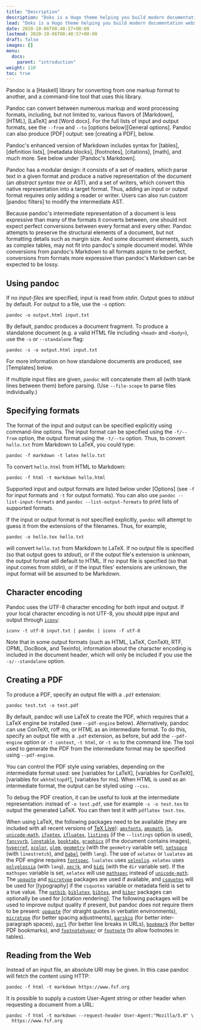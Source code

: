 ```yaml
---
title: "Description"
description: "Doks is a Hugo theme helping you build modern documentation websites that are secure, fast, and SEO-ready — by default."
lead: "Doks is a Hugo theme helping you build modern documentation websites that are secure, fast, and SEO-ready — by default."
date: 2020-10-06T08:48:57+00:00
lastmod: 2020-10-06T08:48:57+00:00
draft: false
images: []
menu:
  docs:
    parent: "introduction"
weight: 110
toc: true
---
```


Pandoc is a [Haskell] library for converting from one markup format to
another, and a command-line tool that uses this library.

Pandoc can convert between numerous markup and word processing formats,
including, but not limited to, various flavors of [Markdown], [HTML],
[LaTeX] and [Word docx]. For the full lists of input and output formats,
see the `--from` and `--to` [options below][General options].
Pandoc can also produce [PDF] output: see [creating a PDF], below.

Pandoc's enhanced version of Markdown includes syntax for [tables],
[definition lists], [metadata blocks], [footnotes], [citations], [math],
and much more.  See below under [Pandoc's Markdown].

Pandoc has a modular design: it consists of a set of readers, which parse
text in a given format and produce a native representation of the document
(an _abstract syntax tree_ or AST), and a set of writers, which convert
this native representation into a target format. Thus, adding an input
or output format requires only adding a reader or writer. Users can also
run custom [pandoc filters] to modify the intermediate AST.

Because pandoc's intermediate representation of a document is less
expressive than many of the formats it converts between, one should
not expect perfect conversions between every format and every other.
Pandoc attempts to preserve the structural elements of a document, but
not formatting details such as margin size.  And some document elements,
such as complex tables, may not fit into pandoc's simple document
model.  While conversions from pandoc's Markdown to all formats aspire
to be perfect, conversions from formats more expressive than pandoc's
Markdown can be expected to be lossy.

## Using pandoc

If no *input-files* are specified, input is read from *stdin*.
Output goes to *stdout* by default. For output to a file,
use the `-o` option:

    pandoc -o output.html input.txt

By default, pandoc produces a document fragment. To produce a standalone
document (e.g. a valid HTML file including `<head>` and `<body>`),
use the `-s` or `--standalone` flag:

    pandoc -s -o output.html input.txt

For more information on how standalone documents are produced, see
[Templates] below.

If multiple input files are given, `pandoc` will concatenate them all (with
blank lines between them) before parsing. (Use `--file-scope` to parse files
individually.)

## Specifying formats

The format of the input and output can be specified explicitly using
command-line options.  The input format can be specified using the
`-f/--from` option, the output format using the `-t/--to` option.
Thus, to convert `hello.txt` from Markdown to LaTeX, you could type:

    pandoc -f markdown -t latex hello.txt

To convert `hello.html` from HTML to Markdown:

    pandoc -f html -t markdown hello.html

Supported input and output formats are listed below under [Options]
(see `-f` for input formats and `-t` for output formats).  You
can also use `pandoc --list-input-formats` and
`pandoc --list-output-formats` to print lists of supported
formats.

If the input or output format is not specified explicitly, `pandoc`
will attempt to guess it from the extensions of the filenames.
Thus, for example,

    pandoc -o hello.tex hello.txt

will convert `hello.txt` from Markdown to LaTeX.  If no output file
is specified (so that output goes to *stdout*), or if the output file's
extension is unknown, the output format will default to HTML.
If no input file is specified (so that input comes from *stdin*), or
if the input files' extensions are unknown, the input format will
be assumed to be Markdown.

## Character encoding

Pandoc uses the UTF-8 character encoding for both input and output.
If your local character encoding is not UTF-8, you
should pipe input and output through [`iconv`]:

    iconv -t utf-8 input.txt | pandoc | iconv -f utf-8

Note that in some output formats (such as HTML, LaTeX, ConTeXt,
RTF, OPML, DocBook, and Texinfo), information about
the character encoding is included in the document header, which
will only be included if you use the `-s/--standalone` option.

[`iconv`]: https://www.gnu.org/software/libiconv/

## Creating a PDF

To produce a PDF, specify an output file with a `.pdf` extension:

    pandoc test.txt -o test.pdf

By default, pandoc will use LaTeX to create the PDF, which requires
that a LaTeX engine be installed (see `--pdf-engine` below).
Alternatively, pandoc can use ConTeXt, roff ms, or HTML as an
intermediate format.  To do this, specify an output file with a
`.pdf` extension, as before, but add the `--pdf-engine` option
or `-t context`, `-t html`, or `-t ms` to the command line.
The tool used to generate the PDF from the intermediate format
may be specified using `--pdf-engine`.

You can control the PDF style using variables, depending on
the intermediate format used: see [variables for LaTeX],
[variables for ConTeXt], [variables for `wkhtmltopdf`],
[variables for ms].  When HTML is used as an intermediate
format, the output can be styled using `--css`.

To debug the PDF creation, it can be useful to look at the intermediate
representation: instead of `-o test.pdf`, use for example `-s -o test.tex`
to output the generated LaTeX. You can then test it with `pdflatex test.tex`.

When using LaTeX, the following packages need to be available
(they are included with all recent versions of [TeX Live]):
[`amsfonts`], [`amsmath`], [`lm`], [`unicode-math`],
[`ifxetex`], [`ifluatex`], [`listings`] (if the
`--listings` option is used), [`fancyvrb`], [`longtable`],
[`booktabs`], [`graphicx`] (if the document
contains images), [`hyperref`], [`xcolor`],
[`ulem`], [`geometry`] (with the `geometry` variable set),
[`setspace`] (with `linestretch`), and
[`babel`] (with `lang`).  The use of `xelatex` or `lualatex` as
the PDF engine requires [`fontspec`].  `lualatex` uses
[`selnolig`]. `xelatex` uses [`polyglossia`] (with `lang`),
[`xecjk`], and [`bidi`] (with the `dir` variable set). If the
`mathspec` variable is set, `xelatex` will use [`mathspec`]
instead of [`unicode-math`].  The [`upquote`] and [`microtype`]
packages are used if available, and [`csquotes`] will be used
for [typography] if the `csquotes` variable or metadata field is
set to a true value.  The [`natbib`], [`biblatex`], [`bibtex`],
and [`biber`] packages can optionally be used for [citation
rendering].  The following packages will be used to improve
output quality if present, but pandoc does not require them to
be present: [`upquote`] (for straight quotes in verbatim
environments), [`microtype`] (for better spacing adjustments),
[`parskip`] (for better inter-paragraph spaces), [`xurl`] (for
better line breaks in URLs), [`bookmark`] (for better PDF
bookmarks), and [`footnotehyper`] or [`footnote`] (to allow
footnotes in tables).

[TeX Live]: https://www.tug.org/texlive/
[`amsfonts`]: https://ctan.org/pkg/amsfonts
[`amsmath`]: https://ctan.org/pkg/amsmath
[`babel`]: https://ctan.org/pkg/babel
[`biber`]: https://ctan.org/pkg/biber
[`biblatex`]: https://ctan.org/pkg/biblatex
[`bibtex`]: https://ctan.org/pkg/bibtex
[`bidi`]: https://ctan.org/pkg/bidi
[`bookmark`]: https://ctan.org/pkg/bookmark
[`booktabs`]: https://ctan.org/pkg/booktabs
[`csquotes`]: https://ctan.org/pkg/csquotes
[`fancyvrb`]: https://ctan.org/pkg/fancyvrb
[`fontspec`]: https://ctan.org/pkg/fontspec
[`footnote`]: https://ctan.org/pkg/footnote
[`footnotehyper`]: https://ctan.org/pkg/footnotehyper
[`geometry`]: https://ctan.org/pkg/geometry
[`graphicx`]: https://ctan.org/pkg/graphicx
[`grffile`]: https://ctan.org/pkg/grffile
[`hyperref`]: https://ctan.org/pkg/hyperref
[`ifluatex`]: https://ctan.org/pkg/ifluatex
[`ifxetex`]: https://ctan.org/pkg/ifxetex
[`listings`]: https://ctan.org/pkg/listings
[`lm`]: https://ctan.org/pkg/lm
[`longtable`]: https://ctan.org/pkg/longtable
[`mathspec`]: https://ctan.org/pkg/mathspec
[`microtype`]: https://ctan.org/pkg/microtype
[`natbib`]: https://ctan.org/pkg/natbib
[`parskip`]: https://ctan.org/pkg/parskip
[`polyglossia`]: https://ctan.org/pkg/polyglossia
[`prince`]: https://www.princexml.com/
[`setspace`]: https://ctan.org/pkg/setspace
[`ulem`]: https://ctan.org/pkg/ulem
[`unicode-math`]: https://ctan.org/pkg/unicode-math
[`upquote`]: https://ctan.org/pkg/upquote
[`weasyprint`]: https://weasyprint.org
[`wkhtmltopdf`]: https://wkhtmltopdf.org
[`xcolor`]: https://ctan.org/pkg/xcolor
[`xecjk`]: https://ctan.org/pkg/xecjk
[`xurl`]: https://ctan.org/pkg/xurl
[`selnolig`]: https://ctan.org/pkg/selnolig



## Reading from the Web

Instead of an input file, an absolute URI may be given. In this case
pandoc will fetch the content using HTTP:

    pandoc -f html -t markdown https://www.fsf.org

It is possible to supply a custom User-Agent string or other
header when requesting a document from a URL:

    pandoc -f html -t markdown --request-header User-Agent:"Mozilla/5.0" \
      https://www.fsf.org
